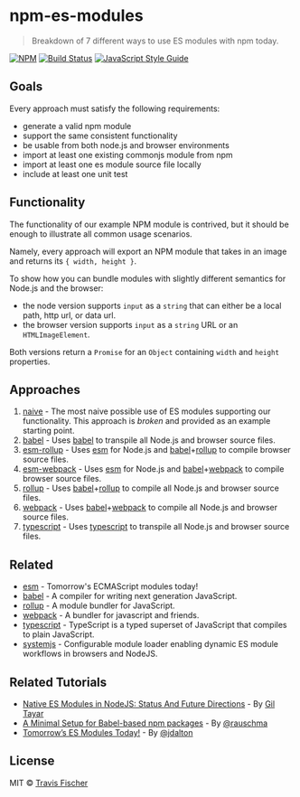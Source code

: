# npm-es-modules

> Breakdown of 7 different ways to use ES modules with npm today.

[![NPM](https://img.shields.io/npm/v/npm-es-modules.svg)](https://www.npmjs.com/package/npm-es-modules) [![Build Status](https://travis-ci.com/transitive-bullshit/npm-es-modules.svg?branch=master)](https://travis-ci.com/transitive-bullshit/npm-es-modules) [![JavaScript Style Guide](https://img.shields.io/badge/code_style-standard-brightgreen.svg)](https://standardjs.com)


## Goals

Every approach must satisfy the following requirements:

- generate a valid npm module
- support the same consistent functionality
- be usable from both node.js and browser environments
- import at least one existing commonjs module from npm
- import at least one es module source file locally
- include at least one unit test


## Functionality

The functionality of our example NPM module is contrived, but it should be enough to illustrate all common usage scenarios.

Namely, every approach will export an NPM module that takes in an image and returns its `{ width, height }`.

To show how you can bundle modules with slightly different semantics for Node.js and the browser:
- the node version supports `input` as a `string` that can either be a local path, http url, or data url.
- the browser version supports `input` as a `string` URL or an `HTMLImageElement`.

Both versions return a `Promise` for an `Object` containing `width` and `height` properties.


## Approaches

1. [naive](1-naive) - The most naive possible use of ES modules supporting our functionality. This approach is *broken* and provided as an example starting point.
2. [babel](2-babel) - Uses [babel](https://babeljs.io/) to transpile all Node.js and browser source files.
3. [esm-rollup](3-esm-rollup) - Uses [esm](https://github.com/standard-things/esm) for Node.js and [babel](https://babeljs.io/)+[rollup](https://rollupjs.org/guide/en) to compile browser source files.
4. [esm-webpack](4-esm-webpack) - Uses [esm](https://github.com/standard-things/esm) for Node.js and [babel](https://babeljs.io/)+[webpack](https://webpack.js.org/) to compile browser source files.
5. [rollup](5-rollup) - Uses [babel](https://babeljs.io/)+[rollup](https://rollupjs.org/guide/en) to compile all Node.js and browser source files.
6. [webpack](6-webpack) - Uses [babel](https://babeljs.io/)+[webpack](https://webpack.js.org/) to compile all Node.js and browser source files.
7. [typescript](7-typescript) - Uses [typescript](https://www.typescriptlang.org/) to transpile all Node.js and browser source files.


## Related

- [esm](https://github.com/standard-things/esm) - Tomorrow's ECMAScript modules today!
- [babel](https://babeljs.io/) - A compiler for writing next generation JavaScript.
- [rollup](https://rollupjs.org/guide/en) - A module bundler for JavaScript.
- [webpack](https://webpack.js.org/) - A bundler for javascript and friends.
- [typescript](https://www.typescriptlang.org/) - TypeScript is a typed superset of JavaScript that compiles to plain JavaScript.
- [systemjs](https://github.com/systemjs/systemjs) - Configurable module loader enabling dynamic ES module workflows in browsers and NodeJS.


## Related Tutorials

- [Native ES Modules in NodeJS: Status And Future Directions](https://medium.com/@giltayar/native-es-modules-in-nodejs-status-and-future-directions-part-i-ee5ea3001f71) - By [Gil Tayar](https://medium.com/@giltayar)
- [A Minimal Setup for Babel-based npm packages](http://2ality.com/2017/07/npm-packages-via-babel.html) - By [@rauschma](https://twitter.com/rauschma)
- [Tomorrow’s ES Modules Today!](https://medium.com/web-on-the-edge/tomorrows-es-modules-today-c53d29ac448c) - By [@jdalton](https://twitter.com/jdalton)


## License

MIT © [Travis Fischer](https://github.com/transitive-bullshit)
